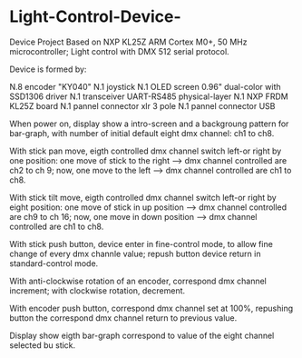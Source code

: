 # Light-Control-Device-

Device Project Based on NXP KL25Z ARM Cortex M0+, 50 MHz microcontroller;
Light control with DMX 512 serial protocol.

Device is formed by:

N.8 encoder "KY040"
N.1 joystick 
N.1 OLED screen 0.96" dual-color with SSD1306 driver
N.1 transceiver UART-RS485 physical-layer
N.1 NXP FRDM KL25Z board
N.1 pannel connector xlr 3 pole
N.1 pannel connector USB 

When power on, display show a intro-screen and a backgroung pattern for bar-graph, with number of initial default eight dmx channel:
ch1 to ch8.

With stick pan move, eigth controlled dmx channel switch left-or right by one position:
one move of stick to the right --> dmx channel controlled are ch2 to ch 9; 
now, one move to the left --> dmx channel controlled are ch1 to ch8.

With stick tilt move, eigth controlled dmx channel switch left-or right by eight position:
one move of stick in up position --> dmx channel controlled are ch9 to ch 16; 
now, one move in down position --> dmx channel controlled are ch1 to ch8.

With stick push button, device enter in fine-control mode, to allow fine change of every dmx channle value;
repush button device return in standard-control mode.


With anti-clockwise rotation of an encoder, correspond dmx channel increment;
with clockwise rotation, decrement.

With encoder push button, correspond dmx channel set at 100%, repushing button the correspond dmx channel return to previous value.

Display show eigth bar-graph correspond to value of the eight channel selected bu stick.


